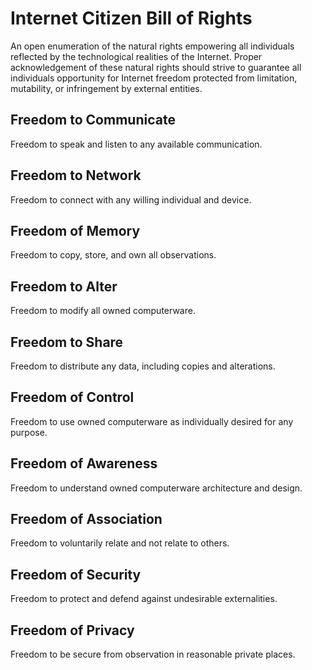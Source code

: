 Internet Citizen Bill of Rights
===============================
An open enumeration of the natural rights empowering all individuals reflected by the technological realities of the Internet.  Proper acknowledgement of these natural rights should strive to guarantee all individuals opportunity for Internet freedom protected from limitation, mutability, or infringement by external entities.  


## Freedom to Communicate ##
Freedom to speak and listen to any available communication.  

## Freedom to Network ##
Freedom to connect with any willing individual and device.  

## Freedom of Memory ##
Freedom to copy, store, and own all observations.  

## Freedom to Alter ##
Freedom to modify all owned computerware.   

## Freedom to Share ##
Freedom to distribute any data, including copies and alterations.

## Freedom of Control ##
Freedom to use owned computerware as individually desired for any purpose.

## Freedom of Awareness ##
Freedom to understand owned computerware architecture and design.  

## Freedom of Association ##
Freedom to voluntarily relate and not relate to others. 

## Freedom of Security ##
Freedom to protect and defend against undesirable externalities.  

## Freedom of Privacy ##
Freedom to be secure from observation in reasonable private places.  

